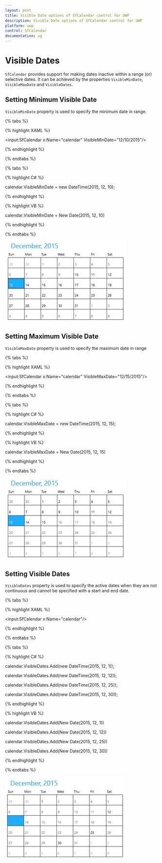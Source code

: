 ```yaml
---
layout: post
title: Visible Date options of SfCalendar control for UWP
description: Visible Date options of SfCalendar control for UWP
platform: uwp
control: SfCalendar
documentation: ug
---
```


# Visible Dates

`SfCalendar` provides support for making dates inactive within a range (or) selective dates. It can be achieved by the properties `VisibleMinDate`, `VisibleMaxDate` and `VisibleDates`.

## Setting Minimum Visible Date

`VisibleMinDate` property is used to specify the minimum date in range.

{% tabs %}

{% highlight XAML %}

<input:SfCalendar x:Name="calendar" VisibleMinDate="12/10/2015"/>

{% endhighlight %}

{% endtabs %}

{% tabs %}

{% highlight C# %}

calendar.VisibleMinDate = new DateTime(2015, 12, 10);

{% endhighlight %}

{% highlight VB %}

calendar.VisibleMinDate = New Date(2015, 12, 10)

{% endhighlight %}

{% endtabs %}


![](SfCalendar-images/SfCalendar-img9.jpeg)


## Setting Maximum Visible Date

`VisibleMaxDate` property is used to specify the maximum date in range

{% tabs %}

{% highlight XAML %}

<input:SfCalendar x:Name="calendar" VisibleMaxDate="12/15/2015"/>

{% endhighlight %}

{% endtabs %}

{% tabs %}

{% highlight C# %}

calendar.VisibleMaxDate = new DateTime(2015, 12, 15);

{% endhighlight %}

{% highlight VB %}

calendar.VisibleMaxDate = New Date(2015, 12, 15)

{% endhighlight %}

{% endtabs %}


![](SfCalendar-images/SfCalendar-img10.jpeg)

## Setting Visible Dates

`VisibleDates` property is used to specify the active dates when they are not continuous and cannot be specified with a start and end date.

{% tabs %}

{% highlight XAML %}

<input:SfCalendar x:Name="calendar"/>

{% endhighlight %}

{% endtabs %}

{% tabs %}

{% highlight C# %}

calendar.VisibleDates.Add(new DateTime(2015, 12, 1));

calendar.VisibleDates.Add(new DateTime(2015, 12, 12));

calendar.VisibleDates.Add(new DateTime(2015, 12, 25));

calendar.VisibleDates.Add(new DateTime(2015, 12, 30));

{% endhighlight %}

{% highlight VB %}

calendar.VisibleDates.Add(New Date(2015, 12, 1))

calendar.VisibleDates.Add(New Date(2015, 12, 12))

calendar.VisibleDates.Add(New Date(2015, 12, 25))

calendar.VisibleDates.Add(New Date(2015, 12, 30))

{% endhighlight %}

{% endtabs %}

![](SfCalendar-images/SfCalendar-img11.jpeg)


